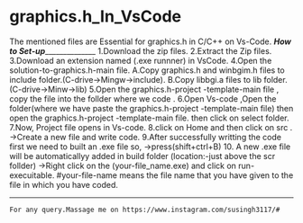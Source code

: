 # graphics.h_In_VsCode
The mentioned files are Essential for graphics.h  in C/C++  on Vs-Code.
_____________________________________________________________________________How to Set-up___________________________________________________________________________________________
1.Download the zip files.
2.Extract the Zip files.
3.Download an extension named (.exe runnner) in VsCode.
4.Open the solution-to-graphics.h-main file.
  A.Copy graphics.h and winbgim.h files to include folder.(C-drive->Mingw->include).
  B.Copy libbgi.a files to lib folder.(C-drive->Minw->lib)
5.Open the graphics.h-project -template-main file , copy the file into the follder where we code .
6.Open Vs-code ,Open the folder(where we have paste the graphics.h-project -template-main file) then open the graphics.h-project -template-main file. then click on select folder.
7.Now, Project file opens in Vs-code.
8.click on Home and then click on src .
   ->Create a new file and write code.
9.After successfully writting the code first we need to built an .exe file so,
  ->press(shift+ctrl+B)
10. A new .exe file will be automaticallyy added in build folder (location:-just above the scr follder)
  ->Right click on the (your-file_name.exe) and click on run-execuitable.
      #your-file-name means the file name that you have given to the file in which you have coded.
_________________________________________________________________________________________________________________________________________________________________________________________
    For any query.Massage me on https://www.instagram.com/susingh3117/#
